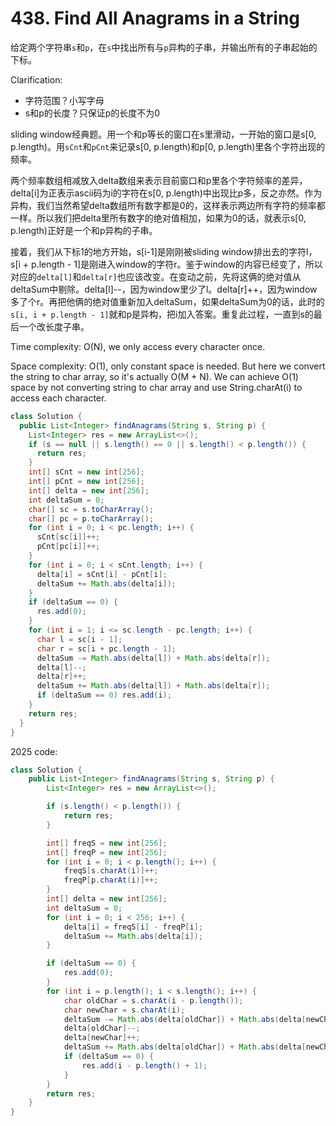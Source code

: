 # 438. Find All Anagrams in a String

给定两个字符串`s`和`p`，在`s`中找出所有与`p`异构的子串，并输出所有的子串起始的下标。

Clarification:
+ 字符范围？小写字母
+ s和p的长度？只保证p的长度不为0

sliding window经典题。用一个和p等长的窗口在s里滑动，一开始的窗口是s[0, p.length)。用`sCnt`和`pCnt`来记录s[0, p.length)和p[0, p.length)里各个字符出现的频率。

两个频率数组相减放入delta数组来表示目前窗口和p里各个字符频率的差异，delta[i]为正表示ascii码为i的字符在s[0, p.length)中出现比p多，反之亦然。作为异构，我们当然希望delta数组所有数字都是0的，这样表示两边所有字符的频率都一样。所以我们把delta里所有数字的绝对值相加，如果为0的话，就表示s[0, p.length)正好是一个和p异构的子串。

接着，我们从下标1的地方开始，s[i-1]是刚刚被sliding window排出去的字符l，s[i + p.length - 1]是刚进入window的字符r。鉴于window的内容已经变了，所以对应的`delta[l]`和`delta[r]`也应该改变。在变动之前，先将这俩的绝对值从deltaSum中剔除。delta[l]--，因为window里少了l。delta[r]++，因为window多了个r。再把他俩的绝对值重新加入deltaSum，如果deltaSum为0的话，此时的`s[i, i + p.length - 1]`就和p是异构，把i加入答案。重复此过程，一直到s的最后一个改长度子串。

Time complexity: O(N), we only access every character once.

Space complexity: O(1), only constant space is needed. But here we convert the string to char array, so it's actually O(M + N). We can achieve O(1) space by not converting string to char array and use String.charAt(i) to access each character.

```java
class Solution {
  public List<Integer> findAnagrams(String s, String p) {
    List<Integer> res = new ArrayList<>();
    if (s == null || s.length() == 0 || s.length() < p.length()) {
      return res;
    }
    int[] sCnt = new int[256];
    int[] pCnt = new int[256];
    int[] delta = new int[256];
    int deltaSum = 0;
    char[] sc = s.toCharArray();
    char[] pc = p.toCharArray();
    for (int i = 0; i < pc.length; i++) {
      sCnt[sc[i]]++;
      pCnt[pc[i]]++;
    }
    for (int i = 0; i < sCnt.length; i++) {
      delta[i] = sCnt[i] - pCnt[i];
      deltaSum += Math.abs(delta[i]);
    }
    if (deltaSum == 0) {
      res.add(0);
    }
    for (int i = 1; i <= sc.length - pc.length; i++) {
      char l = sc[i - 1];
      char r = sc[i + pc.length - 1];
      deltaSum -= Math.abs(delta[l]) + Math.abs(delta[r]);
      delta[l]--;
      delta[r]++;
      deltaSum += Math.abs(delta[l]) + Math.abs(delta[r]);
      if (deltaSum == 0) res.add(i);
    }
    return res;
  }
}
```

2025 code:

```java
class Solution {
    public List<Integer> findAnagrams(String s, String p) {
        List<Integer> res = new ArrayList<>();

        if (s.length() < p.length()) {
            return res;
        }

        int[] freqS = new int[256];
        int[] freqP = new int[256];
        for (int i = 0; i < p.length(); i++) {
            freqS[s.charAt(i)]++;
            freqP[p.charAt(i)]++;
        }
        int[] delta = new int[256];
        int deltaSum = 0;
        for (int i = 0; i < 256; i++) {
            delta[i] = freqS[i] - freqP[i];
            deltaSum += Math.abs(delta[i]);
        }

        if (deltaSum == 0) {
            res.add(0);
        }
        for (int i = p.length(); i < s.length(); i++) {
            char oldChar = s.charAt(i - p.length());
            char newChar = s.charAt(i);
            deltaSum -= Math.abs(delta[oldChar]) + Math.abs(delta[newChar]);
            delta[oldChar]--;
            delta[newChar]++;
            deltaSum += Math.abs(delta[oldChar]) + Math.abs(delta[newChar]);
            if (deltaSum == 0) {
                res.add(i - p.length() + 1);
            }
        }
        return res;
    }
}
```